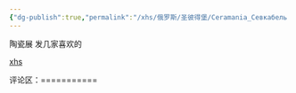 ```yaml
---
{"dg-publish":true,"permalink":"/xhs/俄罗斯/圣彼得堡/Ceramania_Севкабель Порт 3.4-3.5/","tags":["rednote","圣彼得堡"],"updated":"2025-03-30T20:38:45.325+08:00"}
---
```


 

陶瓷展 发几家喜欢的

[xhs](https://www.xiaohongshu.com/explore/6403cb9d0000000013006d9c?xsec_token=ABlWoHCx7Jdq05zjECKUqugN_ltC95wSuqxzDnSc2jplM=&xsec_source=pc_user)

评论区：===========

